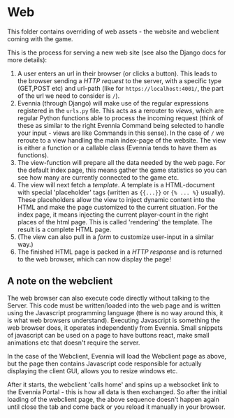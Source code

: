 # Web

This folder contains overriding of web assets - the website and webclient
coming with the game.

This is the process for serving a new web site (see also the Django docs for
more details):

1. A user enters an url in their browser (or clicks a button). This leads to
   the browser sending a _HTTP request_ to the server, with a specific type
   (GET,POST etc) and url-path (like for `https://localhost:4001/`, the part of
   the url we need to consider is `/`).
2. Evennia (through Django) will make use of the regular expressions registered
   in the `urls.py` file.  This acts as a rerouter to _views_, which are
   regular Python functions able to process the incoming request (think of
   these as similar to the right Evennia Command being selected to handle your
   input - views are like Commands in this sense). In the case of `/` we
   reroute to a view handling the main index-page of the website.  The view is
   either a function or a callable class (Evennia tends to have them as
   functions).
3. The view-function will prepare all the data needed by the web page. For the default
   index page, this means gather the game statistics so you can see how many
   are currently connected to the game etc.
4. The view will next fetch a _template_. A template is a HTML-document with special
   'placeholder' tags (written as `{{...}}` or `{% ... %}` usually). These
   placeholders allow the view to inject dynamic content into the HTML and make
   the page customized to the current situation. For the index page, it means
   injecting the current player-count in the right places of the html page. This
   is called 'rendering' the template. The result is a complete HTML page.
5. (The view can also pull in a _form_ to customize user-input in a similar way.)
6. The finished HTML page is packed in a _HTTP response_ and is returned to the
   web browser, which can now display the page!

## A note on the webclient

The web browser can also execute code directly without talking to the Server.
This code must be written/loaded into the web page and is written using the
Javascript programming language (there is no way around this, it is what web
browsers understand). Executing Javascript is something the web browser does,
it operates independently from Evennia. Small snippets of javascript can be
used on a page to have buttons react, make small animations etc that doesn't
require the server.

In the case of the Webclient, Evennia will load the Webclient page as above,
but the page then contains Javascript code responsible for actually displaying
the client GUI, allows you to resize windows etc.

After it starts, the webclient 'calls home' and spins up a websocket link to
the Evennia Portal - this is how all data is then exchanged. So after the
initial loading of the webclient page, the above sequence doesn't happen again
until close the tab and come back or you reload it manually in your browser.
